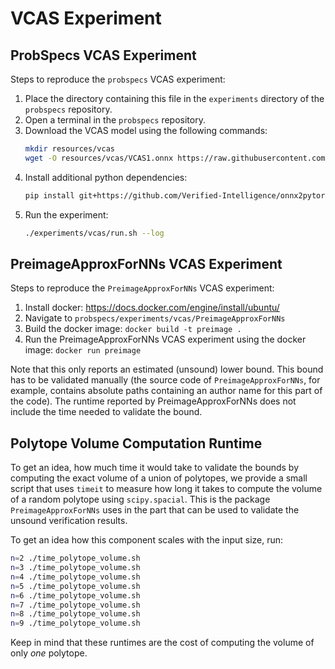 # VCAS Experiment

## ProbSpecs VCAS Experiment

Steps to reproduce the ``probspecs`` VCAS experiment:
1.  Place the directory containing this file in the `experiments` directory of the `probspecs` repository.
2. Open a terminal in the `probspecs` repository.
3. Download the VCAS model using the following commands:
    ```bash
    mkdir resources/vcas
    wget -O resources/vcas/VCAS1.onnx https://raw.githubusercontent.com/Zhang-Xiyue/PreimageApproxForNNs/2cc0dc47e447b83f1e18626272a75d5e16059f12/model_dir/VertCAS_1.onnx
    ```
4. Install additional python dependencies:
    ```bash
    pip install git+https://github.com/Verified-Intelligence/onnx2pytorch.git@8447c42c3192dad383e5598edc74dddac5706ee2
    ```
5. Run the experiment:
    ```bash
    ./experiments/vcas/run.sh --log
    ```

## PreimageApproxForNNs VCAS Experiment

Steps to reproduce the ``PreimageApproxForNNs`` VCAS experiment:
1. Install docker: https://docs.docker.com/engine/install/ubuntu/
2. Navigate to ``probspecs/experiments/vcas/PreimageApproxForNNs``
3. Build the docker image: `docker build -t preimage .`
4. Run the PreimageApproxForNNs VCAS experiment using the docker image: `docker run preimage`

Note that this only reports an estimated (unsound) lower bound. 
This bound has to be validated manually (the source code of `PreimageApproxForNNs`, for example, contains absolute paths containing an author name for this part of the code). 
The runtime reported by PreimageApproxForNNs does not include the time needed to validate the bound.

## Polytope Volume Computation Runtime

To get an idea, how much time it would take to validate the bounds by computing the exact volume of a union of polytopes, we provide a small script that uses `timeit` to measure how long it takes to compute the volume of a random polytope using `scipy.spacial`. 
This is the package `PreimageApproxForNNs` uses in the part that can be used to validate the unsound verification results.

To get an idea how this component scales with the input size, run:
```bash
n=2 ./time_polytope_volume.sh
n=3 ./time_polytope_volume.sh
n=4 ./time_polytope_volume.sh
n=5 ./time_polytope_volume.sh
n=6 ./time_polytope_volume.sh
n=7 ./time_polytope_volume.sh
n=8 ./time_polytope_volume.sh
n=9 ./time_polytope_volume.sh
```
Keep in mind that these runtimes are the cost of computing the volume of only *one* polytope.
